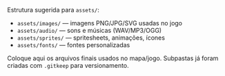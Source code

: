 Estrutura sugerida para `assets/`:

- `assets/images/` — imagens PNG/JPG/SVG usadas no jogo
- `assets/audio/` — sons e músicas (WAV/MP3/OGG)
- `assets/sprites/` — spritesheets, animações, ícones
- `assets/fonts/` — fontes personalizadas

Coloque aqui os arquivos finais usados no mapa/jogo. Subpastas já foram criadas com `.gitkeep` para versionamento.

